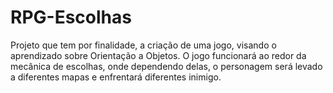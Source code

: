 # RPG-Escolhas

Projeto que tem por finalidade, a criação de uma jogo, visando o aprendizado sobre Orientação a Objetos. O jogo funcionará ao redor da mecânica de escolhas, onde dependendo delas, o personagem será levado a diferentes mapas e enfrentará diferentes inimigo.
